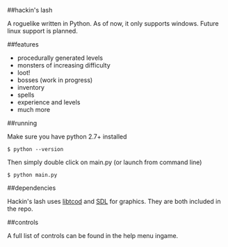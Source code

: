 ##hackin's lash

A roguelike written in Python. As of now, it only supports windows. Future linux support is planned.

##features

- procedurally generated levels
- monsters of increasing difficulty
- loot!
- bosses (work in progress)
- inventory
- spells
- experience and levels
- much more

##running

Make sure you have python 2.7+ installed

    $ python --version

Then simply double click on main.py (or launch from command line)

    $ python main.py

##dependencies

Hackin's lash uses [libtcod][d] and [SDL][s] for graphics. They are both included in the repo.

##controls

A full list of controls can be found in the help menu ingame.

[d]:http://doryen.eptalys.net/libtcod/
[s]:http://www.libsdl.org/
